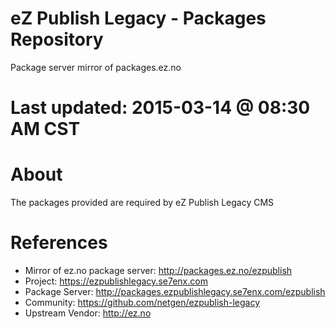 eZ Publish Legacy - Packages Repository
=======================================

Package server mirror of packages.ez.no 


Last updated: 2015-03-14 @ 08:30 AM CST
=======================================

About
=====

The packages provided are required by eZ Publish Legacy CMS

References
==========

* Mirror of ez.no package server: http://packages.ez.no/ezpublish
* Project: https://ezpublishlegacy.se7enx.com
* Package Server: http://packages.ezpublishlegacy.se7enx.com/ezpublish
* Community: https://github.com/netgen/ezpublish-legacy
* Upstream Vendor: http://ez.no
